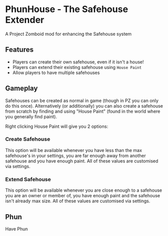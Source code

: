 # PhunHouse - The Safehouse Extender

A Project Zomboid mod for enhancing the Safehouse system

## Features

- Players can create their own safehouse, even if it isn't a house!
- Players can extend their existing safehouse using `House Paint`
- Allow players to have multiple safehouses

## Gameplay

Safehouses can be created as normal in game (though in PZ you can only do this once). Alternatively (or additionally) you can also create a safehouse from scratch by finding and using "House Paint" (found in the world where you generally find paint).

Right clicking House Paint will give you 2 options:

### Create Safehouse

This option will be available whenever you have less than the max safehouse's in your settings, you are far enough away from another safehouse and you have enough paint. All of these values are customised via settings.

### Extend Safehouse

This option will be available whenever you are close enough to a safehouse you are an owner or member of, you have enough paint and the safehouse isn't already max size. All of these values are customised via settings.

## Phun

Have Phun
